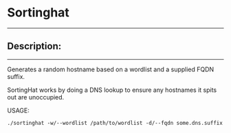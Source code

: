 # Sortinghat #
- - -

## Description: ##
- - -

Generates a random hostname based on a wordlist and a supplied FQDN suffix.

SortingHat works by doing a DNS lookup to ensure any hostnames it spits out are unoccupied.

USAGE:

    ./sortinghat -w/--wordlist /path/to/wordlist -d/--fqdn some.dns.suffix
